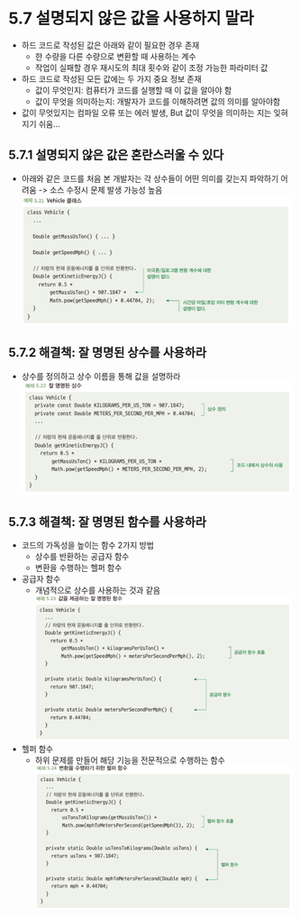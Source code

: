 # 5.7 설명되지 않은 값을 사용하지 말라
- 하드 코드로 작성된 값은 아래와 같이 필요한 경우 존재
  - 한 수량을 다른 수량으로 변환할 때 사용하는 계수
  - 작업이 실패할 경우 재시도의 최대 횟수와 같이 조정 가능한 파라미터 값
- 하드 코드로 작성된 모든 값에는 두 가지 중요 정보 존재
  - 값이 무엇인지: 컴퓨터가 코드를 실행할 때 이 값을 알아야 함
  - 값이 무엇을 의미하는지: 개발자가 코드를 이해하려면 값의 의미를 알아야함
- 값이 무엇있지는 컴파일 오류 또는 에러 발생, But 값이 무엇을 의미하는 지는 잊혀지기 쉬움...

## 5.7.1 설명되지 않은 값은 혼란스러울 수 있다
- 아래와 같은 코드를 처음 본 개발자는 각 상수들이 어떤 의미를 갖는지 파악하기 어려움 -> 소스 수정시 문제 발생 가능성 높음
![img_24.png](img_24.png)

## 5.7.2 해결책: 잘 명명된 상수를 사용하라
- 상수를 정의하고 상수 이름을 통해 값을 설명하라
![img_25.png](img_25.png)

## 5.7.3 해결책: 잘 명명된 함수를 사용하라
- 코드의 가독성을 높이는 함수 2가지 방법
  - 상수를 반환하는 공급자 함수
  - 변환을 수행하는 헬퍼 함수
- 공급자 함수
  - 개념적으로 상수를 사용하는 것과 같음
    ![img_27.png](img_27.png)
- 헬퍼 함수
  - 하위 문제를 만들어 해당 기능을 전문적으로 수행하는 함수
    ![img_28.png](img_28.png)